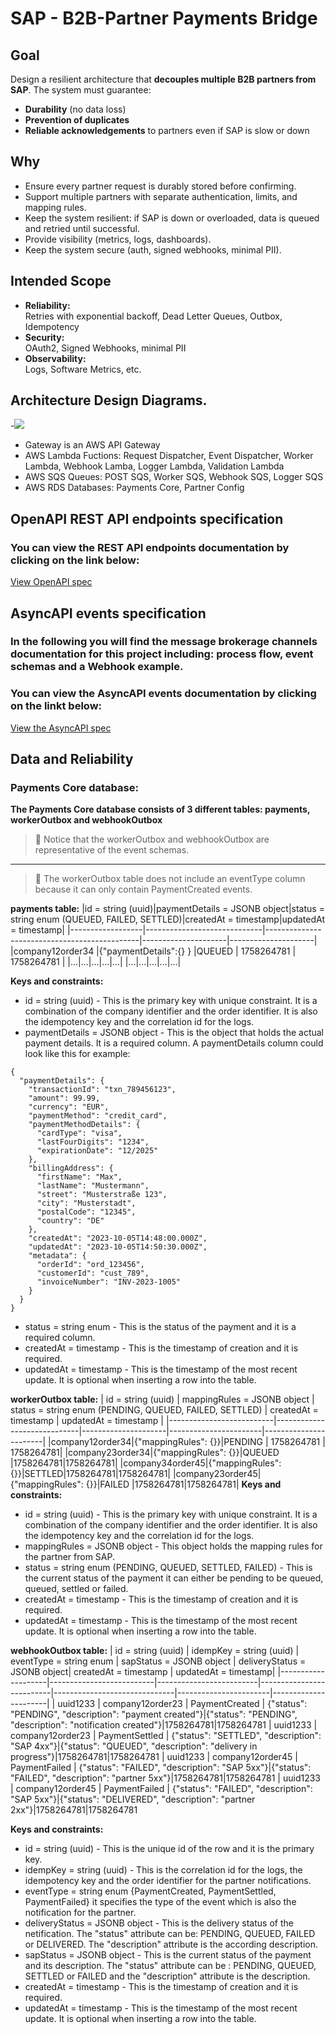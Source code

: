 # SAP - B2B-Partner Payments Bridge

## Goal

Design a resilient architecture that **decouples multiple B2B partners from SAP**. The system must guarantee:
- **Durability** (no data loss)
- **Prevention of duplicates**
- **Reliable acknowledgements** to partners even if SAP is slow or down

## Why

 - Ensure every partner request is durably stored before confirming.
 - Support multiple partners with separate authentication, limits, and mapping rules.
 - Keep the system resilient: if SAP is down or overloaded, data is queued and retried until 
successful.
 - Provide visibility (metrics, logs, dashboards).
 - Keep the system secure (auth, signed webhooks, minimal PII).
## Intended Scope
- **Reliability:**  
    Retries with exponential backoff, Dead Letter Queues, Outbox, Idempotency
- **Security:**  
    OAuth2, Signed Webhooks, minimal PII
- **Observability:**  
    Logs, Software Metrics, etc.

## Architecture Design Diagrams.
-<img src="/images/architecture-diagram.svg" width="screen" height="screen">
- Gateway is an AWS API Gateway
- AWS Lambda Fuctions: Request Dispatcher, Event Dispatcher, Worker Lambda, Webhook Lamba, Logger Lambda, Validation Lambda
- AWS SQS Queues: POST SQS, Worker SQS, Webhook SQS, Logger SQS
- AWS RDS Databases: Payments Core, Partner Config


## OpenAPI REST API endpoints specification

### You can view the REST API endpoints documentation by clicking on the link below:
  [View OpenAPI spec](https://code.fbi.h-da.de/aksel.kenanov/visual-computing-ak/-/blob/master/openapi.yaml?ref_type=heads)
  
## AsyncAPI events specification
### In the following you will find the message brokerage channels documentation for this project including: process flow, event schemas and a Webhook example.
### You can view the AsyncAPI events documentation by clicking on the linkt below:
  [View the AsyncAPI spec](https://justaksi7.github.io/b2b-sap-payment-bridge/)

## Data and Reliability
### Payments Core database:

**The Payments Core database consists of 3 different tables: payments,  workerOutbox and webhookOutbox**

> 📌 Notice that the workerOutbox and webhookOutbox are representative of the event schemas.
---
> 📌 The workerOutbox table does not include an eventType column because it can only contain PaymentCreated events.


**payments table:**
|id = string (uuid)|paymentDetails = JSONB object|status = string enum (QUEUED, FAILED, SETTLED)|createdAt = timestamp|updatedAt = timestamp|
|------------------|-----------------------------|----------------------------------------------|---------------------|---------------------|
|company12order34 |{"paymentDetails":{} } |QUEUED |	1758264781  |	1758264781             |
|...|...|...|...|...|
|...|...|...|...|...|


**Keys and constraints:**

- id = string (uuid) - This is the primary key with unique constraint. It is a combination of the company identifier and the order identifier. It is also the idempotency key and the correlation id for the logs. 
- paymentDetails = JSONB object - This is the object that holds the actual payment details. It is a required column. A paymentDetails column could look like this for example: 
```
{
  "paymentDetails": {
    "transactionId": "txn_789456123",
    "amount": 99.99,
    "currency": "EUR",
    "paymentMethod": "credit_card",
    "paymentMethodDetails": {
      "cardType": "visa",
      "lastFourDigits": "1234",
      "expirationDate": "12/2025"
    },
    "billingAddress": {
      "firstName": "Max",
      "lastName": "Mustermann",
      "street": "Musterstraße 123",
      "city": "Musterstadt",
      "postalCode": "12345",
      "country": "DE"
    },
    "createdAt": "2023-10-05T14:48:00.000Z",
    "updatedAt": "2023-10-05T14:50:30.000Z",
    "metadata": {
      "orderId": "ord_123456",
      "customerId": "cust_789",
      "invoiceNumber": "INV-2023-1005"
    }
  }
}
```
- status = string enum - This is the status of the payment and it is a required column.
- createdAt = timestamp - This is the timestamp of creation and it is required.
- updatedAt = timestamp - This is the timestamp of the most recent update. It is optional when inserting a row into the table.

**workerOutbox table:**
| id = string (uuid) | mappingRules = JSONB object | status = string enum (PENDING, QUEUED, FAILED, SETTLED) | createdAt = timestamp | updatedAt = timestamp |
|--------------------------|-----------------------------|---------------------|-----------------------|-----------------------|
|company12order34|{"mappingRules": {}}|PENDING | 1758264781 | 1758264781|
|company23order34|{"mappingRules": {}}|QUEUED |1758264781|1758264781|
|company34order45|{"mappingRules": {}}|SETTLED|1758264781|1758264781|
|company23order45|{"mappingRules": {}}|FAILED |1758264781|1758264781|
**Keys and constraints:**

- id = string (uuid) - This is the primary key with unique constraint. It is a combination of the company identifier and the order identifier. It is also the idempotency key and the correlation id for the logs. 
- mappingRules = JSONB object - This object holds the mapping rules for the partner from SAP.
- status = string enum (PENDING, QUEUED, SETTLED, FAILED) - This is the current status of the payment it can either be pending to be queued, queued, settled or failed.
- createdAt = timestamp - This is the timestamp of creation and it is required.
- updatedAt = timestamp - This is the timestamp of the most recent update. It is optional when inserting a row into the table.

**webhookOutbox table:**
| id = string (uuid) | idempKey = string (uuid) | eventType = string enum | sapStatus = JSONB object | deliveryStatus = JSONB object| createdAt = timestamp | updatedAt = timestamp|
|--------------------|--------------------------|-------------------------|--------------------------|------------------------------|-----------------------|----------------------|
| uuid1233 | company12order23 | PaymentCreated | {"status": "PENDING", "description": "payment created"}|{"status": "PENDING", "description": "notification created"}|1758264781|1758264781
| uuid1233 | company12order23 | PaymentSettled | {"status": "SETTLED", "description": "SAP 4xx"}|{"status": "QUEUED", "description": "delivery in progress"}|1758264781|1758264781
| uuid1233 | company12order45 | PaymentFailed | {"status": "FAILED", "description": "SAP 5xx"}|{"status": "FAILED", "description": "partner 5xx"}|1758264781|1758264781
| uuid1233 | company12order45 | PaymentFailed | {"status": "FAILED", "description": "SAP 5xx"}|{"status": "DELIVERED", "description": "partner 2xx"}|1758264781|1758264781


**Keys and constraints:**

- id = string (uuid) - This is the unique id of the row and it is the primary key.
- idempKey = string (uuid) - This is the correlation id for the logs, the idempotency key and the order identifier for the partner notifications.
- eventType = string enum {PaymentCreated, PaymentSettled, PaymentFailed} it specifies the type of the event which is also the notification for the partner.
- deliveryStatus = JSONB object - This is the delivery status of the netification. The "status" attribute can be: PENDING, QUEUED, FAILED or DELIVERED. The "description" attribute is the according description.
- sapStatus = JSONB object - This is the current status of the payment and its description. The "status" attribute can be : PENDING, QUEUED, SETTLED or FAILED and the "description" attribute is the description.
- createdAt = timestamp - This is the timestamp of creation and it is required.
- updatedAt = timestamp - This is the timestamp of the most recent update. It is optional when inserting a row into the table.




